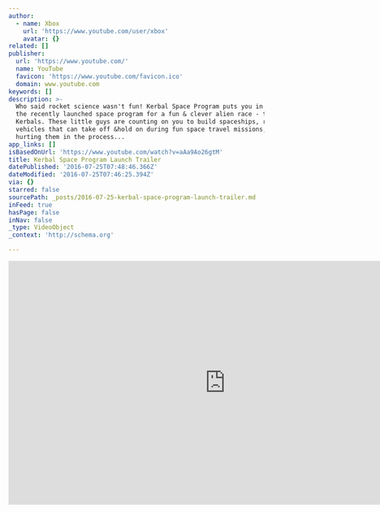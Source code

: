 ```yaml
---
author:
  - name: Xbox
    url: 'https://www.youtube.com/user/xbox'
    avatar: {}
related: []
publisher:
  url: 'https://www.youtube.com/'
  name: YouTube
  favicon: 'https://www.youtube.com/favicon.ico'
  domain: www.youtube.com
keywords: []
description: >-
  Who said rocket science wasn't fun! Kerbal Space Program puts you in charge of
  the recently launched space program for a fun & clever alien race - the
  Kerbals. These little guys are counting on you to build spaceships, rockets &
  vehicles that can take off &hold on during fun space travel missions, without
  hurting them in the process...
app_links: []
isBasedOnUrl: 'https://www.youtube.com/watch?v=aAa9Ao26gtM'
title: Kerbal Space Program Launch Trailer
datePublished: '2016-07-25T07:48:46.366Z'
dateModified: '2016-07-25T07:46:25.394Z'
via: {}
starred: false
sourcePath: _posts/2016-07-25-kerbal-space-program-launch-trailer.md
inFeed: true
hasPage: false
inNav: false
_type: VideoObject
_context: 'http://schema.org'

---
```

<iframe src="https://cdn.embedly.com/widgets/media.html?src=https%3A%2F%2Fwww.youtube.com%2Fembed%2FaAa9Ao26gtM%3Ffeature%3Doembed&amp;url=http%3A%2F%2Fwww.youtube.com%2Fwatch%3Fv%3DaAa9Ao26gtM&amp;image=https%3A%2F%2Fi.ytimg.com%2Fvi%2FaAa9Ao26gtM%2Fhqdefault.jpg&amp;key=b7d04c9b404c499eba89ee7072e1c4f7&amp;type=text%2Fhtml&amp;schema=youtube" width="854" height="480" scrolling="no" frameborder="0" allowfullscreen="" style=""></iframe>